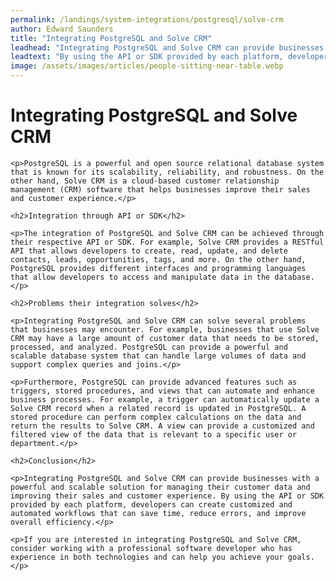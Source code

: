 ```yaml
---
permalink: /landings/system-integrations/postgresql/solve-crm
author: Edward Saunders
title: "Integrating PostgreSQL and Solve CRM"
leadhead: "Integrating PostgreSQL and Solve CRM can provide businesses with a powerful and scalable solution for managing their customer data and improving their sales and customer experience"
leadtext: "By using the API or SDK provided by each platform, developers can create customized and automated workflows that can save time, reduce errors, and improve overall efficiency."
image: /assets/images/articles/people-sitting-near-table.webp
---
```

<div class="arttext">	<h1>Integrating PostgreSQL and Solve CRM</h1>

	<p>PostgreSQL is a powerful and open source relational database system that is known for its scalability, reliability, and robustness. On the other hand, Solve CRM is a cloud-based customer relationship management (CRM) software that helps businesses improve their sales and customer experience.</p>

	<h2>Integration through API or SDK</h2>

	<p>The integration of PostgreSQL and Solve CRM can be achieved through their respective API or SDK. For example, Solve CRM provides a RESTful API that allows developers to create, read, update, and delete contacts, leads, opportunities, tags, and more. On the other hand, PostgreSQL provides different interfaces and programming languages that allow developers to access and manipulate data in the database.</p>

	<h2>Problems their integration solves</h2>

	<p>Integrating PostgreSQL and Solve CRM can solve several problems that businesses may encounter. For example, businesses that use Solve CRM may have a large amount of customer data that needs to be stored, processed, and analyzed. PostgreSQL can provide a powerful and scalable database system that can handle large volumes of data and support complex queries and joins.</p>

	<p>Furthermore, PostgreSQL can provide advanced features such as triggers, stored procedures, and views that can automate and enhance business processes. For example, a trigger can automatically update a Solve CRM record when a related record is updated in PostgreSQL. A stored procedure can perform complex calculations on the data and return the results to Solve CRM. A view can provide a customized and filtered view of the data that is relevant to a specific user or department.</p>

	<h2>Conclusion</h2>

	<p>Integrating PostgreSQL and Solve CRM can provide businesses with a powerful and scalable solution for managing their customer data and improving their sales and customer experience. By using the API or SDK provided by each platform, developers can create customized and automated workflows that can save time, reduce errors, and improve overall efficiency.</p>

	<p>If you are interested in integrating PostgreSQL and Solve CRM, consider working with a professional software developer who has experience in both technologies and can help you achieve your goals.</p>
</div>